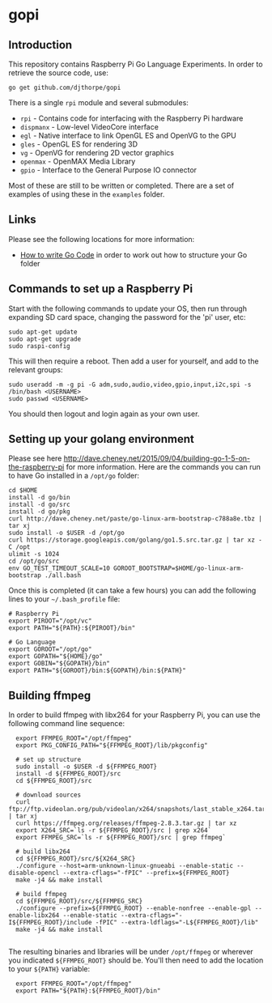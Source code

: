 # gopi

## Introduction

This repository contains Raspberry Pi Go Language Experiments. In order to retrieve the source code, use:

```
go get github.com/djthorpe/gopi
```

There is a single `rpi` module and several submodules:

  * `rpi` - Contains code for interfacing with the Raspberry Pi hardware
  * `dispmanx` - Low-level VideoCore interface
  * `egl` - Native interface to link OpenGL ES and OpenVG to the GPU
  * `gles` - OpenGL ES for rendering 3D
  * `vg` - OpenVG for rendering 2D vector graphics 
  * `openmax` - OpenMAX Media Library
  * `gpio` - Interface to the General Purpose IO connector

Most of these are still to be written or completed. There are a set of examples
of using these in the `examples` folder.

## Links

Please see the following locations for more information:

  * [How to write Go Code](http://golang.org/doc/code.html) in order to work out how to structure your Go folder

## Commands to set up a Raspberry Pi

Start with the following commands to update your OS, then run through 
expanding SD card space, changing the password for the 'pi' user, etc:

```
sudo apt-get update
sudo apt-get upgrade
sudo raspi-config
```

This will then require a reboot. Then add a user for yourself, and add to the relevant groups:

```
sudo useradd -m -g pi -G adm,sudo,audio,video,gpio,input,i2c,spi -s /bin/bash <USERNAME>
sudo passwd <USERNAME>
```

You should then logout and login again as your own user.

## Setting up your golang environment

Please see here http://dave.cheney.net/2015/09/04/building-go-1-5-on-the-raspberry-pi
for more information. Here are the commands you can run to have Go installed in a
`/opt/go` folder:

```
cd $HOME
install -d go/bin
install -d go/src
install -d go/pkg
curl http://dave.cheney.net/paste/go-linux-arm-bootstrap-c788a8e.tbz | tar xj
sudo install -o $USER -d /opt/go
curl https://storage.googleapis.com/golang/go1.5.src.tar.gz | tar xz -C /opt
ulimit -s 1024
cd /opt/go/src
env GO_TEST_TIMEOUT_SCALE=10 GOROOT_BOOTSTRAP=$HOME/go-linux-arm-bootstrap ./all.bash
```

Once this is completed (it can take a few hours) you can add the following lines
to your `~/.bash_profile` file:

```
# Raspberry Pi
export PIROOT="/opt/vc"
export PATH="${PATH}:${PIROOT}/bin"

# Go Language
export GOROOT="/opt/go"
export GOPATH="${HOME}/go"
export GOBIN="${GOPATH}/bin"
export PATH="${GOROOT}/bin:${GOPATH}/bin:${PATH}"
```

## Building ffmpeg

In order to build ffmpeg with libx264 for your Raspberry Pi, you can use the 
following command line sequence:

```  
  export FFMPEG_ROOT="/opt/ffmpeg"
  export PKG_CONFIG_PATH="${FFMPEG_ROOT}/lib/pkgconfig"
  
  # set up structure
  sudo install -o $USER -d ${FFMPEG_ROOT}
  install -d ${FFMPEG_ROOT}/src
  cd ${FFMPEG_ROOT}/src

  # download sources
  curl ftp://ftp.videolan.org/pub/videolan/x264/snapshots/last_stable_x264.tar.bz2 | tar xj
  curl https://ffmpeg.org/releases/ffmpeg-2.8.3.tar.gz | tar xz  
  export X264_SRC=`ls -r ${FFMPEG_ROOT}/src | grep x264`
  export FFMPEG_SRC=`ls -r ${FFMPEG_ROOT}/src | grep ffmpeg`

  # build libx264
  cd ${FFMPEG_ROOT}/src/${X264_SRC}
  ./configure --host=arm-unknown-linux-gnueabi --enable-static --disable-opencl --extra-cflags="-fPIC" --prefix=${FFMPEG_ROOT}
  make -j4 && make install

  # build ffmpeg
  cd ${FFMPEG_ROOT}/src/${FFMPEG_SRC}
  ./configure --prefix=${FFMPEG_ROOT} --enable-nonfree --enable-gpl --enable-libx264 --enable-static --extra-cflags="-I${FFMPEG_ROOT}/include -fPIC" --extra-ldflags="-L${FFMPEG_ROOT}/lib"
  make -j4 && make install
  
```

The resulting binaries and libraries will be under `/opt/ffmpeg` or wherever you
indicated `${FFMPEG_ROOT}` should be. You'll then need to add the location to
your `${PATH}` variable:

```
  export FFMPEG_ROOT="/opt/ffmpeg"
  export PATH="${PATH}:${FFMPEG_ROOT}/bin"
```




 

